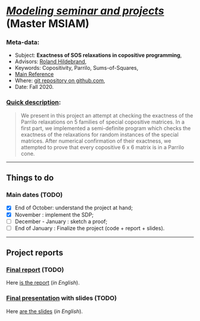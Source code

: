 # [*Modeling seminar and projects*](https://chamilo.grenoble-inp.fr/courses/ENSIMAGWMM9AM10/index.php) (Master MSIAM)
### Meta-data:
- Subject: **Exactness of SOS relaxations in copositive programming**,
- Advisors: [Roland Hildebrand](http://www-ljk.imag.fr/membres/Roland.Hildebrand/),
- Keywords: Copositivity, Parrilo, Sums-of-Squares,
- [Main Reference](http://www-ljk.imag.fr/membres/Roland.Hildebrand/emo/project_description.pdf)
- Where: [git repository on github.com](https://github.com/sofianetanji/copositive-matrices),
- Date: Fall 2020.

### [Quick description](http://www-ljk.imag.fr/membres/Roland.Hildebrand/emo/project_description.pdf):
> We present in this project an attempt at checking the exactness of the Parrilo relaxations on 5 families of special copositive matrices.
> In a first part, we implemented a semi-definite program which checks the exactness of the relaxations for random instances of the special matrices.
> After numerical confirmation of their exactness, we attempted to prove that every copositive 6 x 6 matrix is in a Parrilo cone.

----

## Things to do
### Main dates (TODO)
- [X] End of October: understand the project at hand;
- [X] November : implement the SDP;
- [ ] December - January : sketch a proof;
- [ ] End of January : Finalize the project (code + report + slides).

----

## Project reports
### [Final report](./report/) (TODO)
Here [is the report](not-yet) (*in English*).

### [Final presentation](./slides/) with slides (TODO)
Here [are the slides](not-yet) (*in English*).

